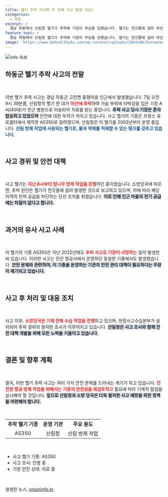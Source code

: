 ```yaml
---
title: 헬기 추락 지난해 두 차례 사고 발생 사실!
categories:
  - 국방
excerpt: >
  경남 하동에서 산림청 헬기가 추락해 기장이 부상을 당했습니다. 헬기는 전깃줄에 걸려 야산에 떨어졌고, 소방당국이 잔해를 수습 중입니다. 사고 원인과 경위를 조사하는 중입니다.
feature_text: >
  경남 하동에서 산림청 헬기가 추락해 기장이 부상을 당했습니다. 헬기는 전깃줄에 걸려 야산에 떨어졌고, 소방당국이 잔해를 수습 중입니다. 사고 원인과 경위를 조사하는 중입니다.
image: 'https://www.behealthy4u.com/wp-content/uploads/2024/06/koreanews.jpg'
---
```


<p><img src="https://www.behealthy4u.com/wp-content/uploads/2024/06/koreanews.jpg" alt="info 속보" /></p>

<h2 data-ke-size="size26">하동군 헬기 추락 사고의 전말</h2>

<p data-ke-size="size16">&nbsp;</p>

<p>이번 헬기 추락 사고는 경남 하동군 고전면 홍평마을 인근에서 발생했습니다. 7일 오전 9시 39분쯤, 산림청의 헬기 한 대가 <b><span style="color: #ee2323;">야산에 추락</span></b>하여 가슴 부위에 타박상을 입은 기장 A씨(40대)가 인근 병원으로 이송되어 치료를 받는 중입니다. <b><span style="background-color: #21538527;">추락 사고 당시 기장은 혼자 탑승하고 있었으며</span></b> 안전에 대한 우려가 커지고 있습니다. 사고 헬기의 기종은 프랑스 유로콥터에서 제작한 AS350로 알려졌으며, 산림청은 이 헬기를 2003년부터 운영 중입니다. <b><span style="color: #1a5490;">산림 방제 작업에 사용되는 헬기로, 물과 약제를 적재할 수 있는 탱크를 갖추고 있습니다.</span></b> </p>

<p data-ke-size="size16">&nbsp;</p>

<h2 data-ke-size="size26">사고 경위 및 안전 대책</h2>

<p data-ke-size="size16">&nbsp;</p>

<p>사고 헬기는 <b><span style="color: #ee2323;">지난 8시부터 밤나무 방제 작업을 진행</span></b>하던 중이었습니다. 소방당국에 따르면, 추락 원인은 헬기가 전깃줄에 걸려 발생한 것으로 보고하고 있으며, 이에 따라 해당 지역의 전력 공급을 차단하는 단선 조치를 취했습니다. <b><span style="background-color: #21538527;">이로 인해 인근 마을의 전기 공급에는 차질이 없다고 합니다.</span></b> </p>

<p data-ke-size="size16">&nbsp;</p>

<h2 data-ke-size="size26">과거의 유사 사고 사례</h2>

<p data-ke-size="size16">&nbsp;</p>

<p>이 헬기의 기종 AS350은 지난 2022년에도 <b><span style="color: #ee2323;">추락 사고로 기장이 사망하는</span></b> 일이 발생한 바 있습니다. 이러한 사고는 민간 항공사에서 운영하던 동일한 기종에서도 발생했습니다. <b><span style="background-color: #21538527;">안전 문제와 관련하여, 이 기종을 운영하는 기관의 안전 관리 대책이 필요하다는 주장이 제기되고 있습니다.</span></b> </p>

<p data-ke-size="size16">&nbsp;</p>

<h2 data-ke-size="size26">사고 후 처리 및 대응 조치</h2>

<p data-ke-size="size16">&nbsp;</p>

<p>사고 이후, <b><span style="color: #ee2323;">소방당국은 기체 잔해 수습 작업을 진행</span></b>하고 있으며, 현장사고수습본부가 설치되어 추락 경위의 철저한 조사가 이루어지고 있습니다. <b><span style="background-color: #21538527;">산림청은 사고 조사와 함께 안전 대책 개발을 위해 모든 노력을 기울이고 있습니다.</span></b></p>

<p data-ke-size="size16">&nbsp;</p>

<h2 data-ke-size="size26">결론 및 향후 계획</h2>

<p data-ke-size="size16">&nbsp;</p>

<p>결국, 이번 헬기 추락 사고는 여러 가지 안전 문제를 드러내는 계기가 되고 있습니다. <b><span style="color: #ee2323;">안전한 항공 방제 작업을 위해서는 기종의 안전성을 재검토하고</span></b> 필요에 따라 기계적 점검을 실시해야 할 것입니다. <b><span style="background-color: #21538527;">앞으로 산림청과 소방 당국은 더욱 철저한 사고 예방을 위한 정책을 마련해야 합니다.</span></b> </p>

<p data-ke-size="size16">&nbsp;</p>

<table style="width: 100%;">
  <tr>
    <td style="text-align: center; height: 17px;"><b>추락 헬기 기종</b></td>
    <td style="text-align: center; height: 17px;"><b>운영 기관</b></td>
    <td style="text-align: center; height: 17px;"><b>주요 용도</b></td>
  </tr>
  <tr>
    <td style="text-align: center; height: 17px;">AS350</td>
    <td style="text-align: center; height: 17px;">산림청</td>
    <td style="text-align: center; height: 17px;">산림 방제 작업</td>
  </tr>
</table>

<p data-ke-size="size16">&nbsp;</p>

<ul>
  <li>사고 헬기 기종: AS350</li>
  <li>사고 조사: 진행 중</li>
  <li>기장 안전 상태: 치료 중</li>
</ul>

<p data-ke-size="size16">&nbsp;</p>
생생한 뉴스, <a href="https://onioninfo.kr" rel="dofollow">onioninfo.kr</a>


